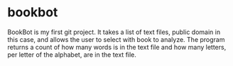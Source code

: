 # bookbot

BookBot is my first git project. It takes a list of text files, public domain in this case, and allows the user to select with book to analyze. The program returns a count of how many words is in the text file and how many letters, per letter of the alphabet, are in the text file.